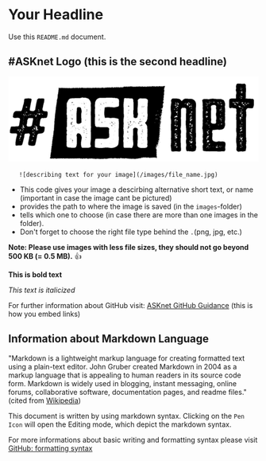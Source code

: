 # Your Headline

Use this `README.md` document. 

## #ASKnet Logo (this is the second headline)

![ASKnet Logo](/images/asknet-logo.png)

  ```
     ![describing text for your image](/images/file_name.jpg)
  ```

- This code gives your image a descirbing alternative short text, or name (important in case the image cant be pictured)
- provides the path to where the image is saved (in the `images`-folder)
- tells which one to choose (in case there are more than one images in the folder).
- Don't forget to choose the right file type behind the `.`(png, jpg, etc.)  


**Note: Please use images with less file sizes, they should not go beyond 500 KB (= 0.5 MB).** :+1:

**This is bold text**  

_This text is italicized_  

For further information about GitHub visit: [ASKnet GitHub Guidance](https://asknet-open-training.github.io/Github-Guidance/) (this is how you embed links)  


## Information about Markdown Language

"Markdown is a lightweight markup language for creating formatted text using a plain-text editor. John Gruber created Markdown in 2004 as a markup language that is appealing to human readers in its source code form. Markdown is widely used in blogging, instant messaging, online forums, collaborative software, documentation pages, and readme files." (cited from [Wikipedia](https://en.wikipedia.org/wiki/Markdown))

This document is written by using markdown syntax. Clicking on the `Pen Icon` will open the Editing mode, which depict the markdown syntax.

For more informations about basic writing and formatting syntax please visit [GitHub: formatting syntax](https://docs.github.com/en/get-started/writing-on-github/getting-started-with-writing-and-formatting-on-github/basic-writing-and-formatting-syntax)

